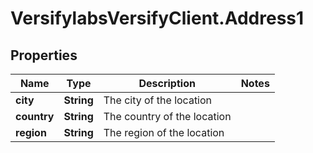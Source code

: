 # VersifylabsVersifyClient.Address1

## Properties

Name | Type | Description | Notes
------------ | ------------- | ------------- | -------------
**city** | **String** | The city of the location | 
**country** | **String** | The country of the location | 
**region** | **String** | The region of the location | 


